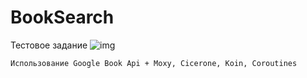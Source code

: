 # BookSearch

Тестовое задание
![img](https://sun9-52.userapi.com/impg/UgQnCrwp9c1hJTPOByxgcrncvuzzk_YdxFPaHw/MY4oxlCb-CU.jpg?size=403x863&quality=96&sign=d12b38f143c9fcbf84c76bc0efae4f7a&type=album)

    Использование Google Book Api + Moxy, Cicerone, Koin, Coroutines
